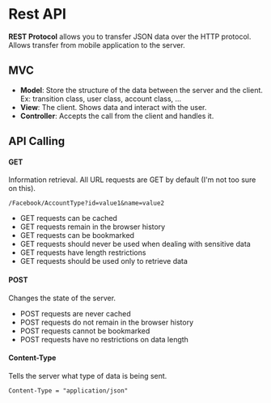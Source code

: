 # Rest API

**REST Protocol** allows you to transfer JSON data over the HTTP protocol. Allows transfer from mobile application to the server.

## MVC
* **Model**: Store the structure of the data between the server and the client.
Ex: transition class, user class, account class, ...
* **View**: The client. Shows data and interact with the user.
* **Controller**: Accepts the call from the client and handles it.


## API Calling

#### GET
Information retrieval. All URL requests are GET by default (I'm not too sure on this).

`/Facebook/AccountType?id=value1&name=value2`

* GET requests can be cached
* GET requests remain in the browser history
* GET requests can be bookmarked
* GET requests should never be used when dealing with sensitive data
* GET requests have length restrictions
* GET requests should be used only to retrieve data

#### POST
Changes the state of the server.

* POST requests are never cached
* POST requests do not remain in the browser history
* POST requests cannot be bookmarked
* POST requests have no restrictions on data length

#### Content-Type
Tells the server what type of data is being sent.

`Content-Type = "application/json"`
